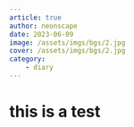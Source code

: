 ```yaml
---
article: true
author: neonscape
date: 2023-06-09
image: /assets/imgs/bgs/2.jpg
cover: /assets/imgs/bgs/2.jpg
category:
    - diary
---
```


# this is a test
